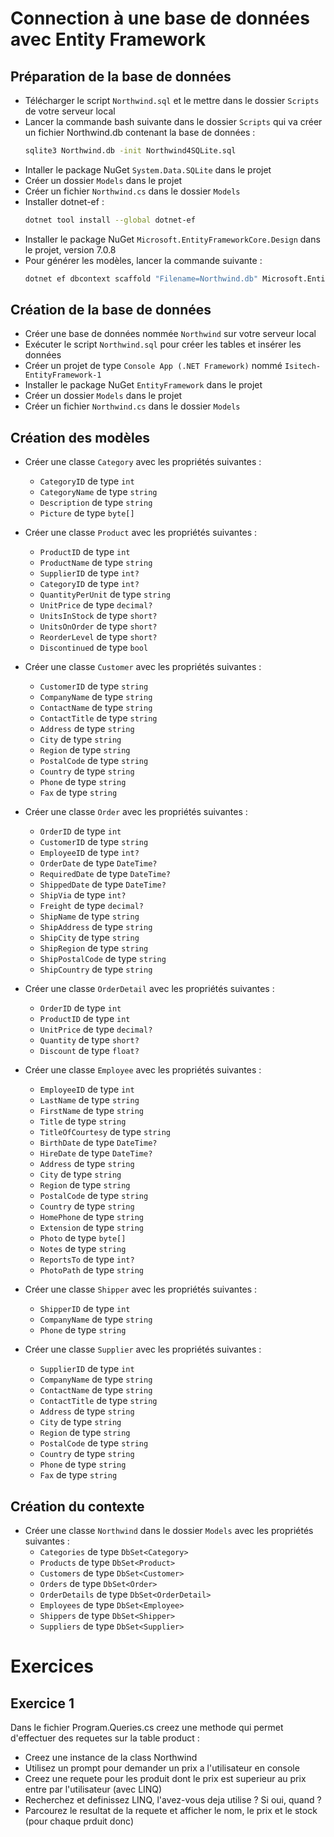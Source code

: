 # Connection à une base de données avec Entity Framework

## Préparation de la base de données
- Télécharger le script `Northwind.sql` et le mettre dans le dossier `Scripts` de votre serveur local
- Lancer la commande bash suivante dans le dossier `Scripts` qui va créer un fichier Northwind.db contenant la base de données :
    ```sh
    sqlite3 Northwind.db -init Northwind4SQLite.sql
    ```
- Intaller le package NuGet `System.Data.SQLite` dans le projet
- Créer un dossier `Models` dans le projet
- Créer un fichier `Northwind.cs` dans le dossier `Models`
- Installer dotnet-ef :
    ```sh
    dotnet tool install --global dotnet-ef
    ```
- Installer le package NuGet `Microsoft.EntityFrameworkCore.Design` dans le projet, version 7.0.8
- Pour générer les modèles, lancer la commande suivante :
    ```sh
    dotnet ef dbcontext scaffold "Filename=Northwind.db" Microsoft.EntityFrameworkCore.Sqlite --table Categories --table Products --table Customers --table Orders --table OrderDetails --table Employees --table Shippers --table Suppliers --output-dir AutoGeneratedModels --namespace EFCore.Autogenerated --data-annotations --context Northwind
    ```

## Création de la base de données
- Créer une base de données nommée `Northwind` sur votre serveur local
- Exécuter le script `Northwind.sql` pour créer les tables et insérer les données
- Créer un projet de type `Console App (.NET Framework)` nommé `Isitech-EntityFramework-1`
- Installer le package NuGet `EntityFramework` dans le projet
- Créer un dossier `Models` dans le projet
- Créer un fichier `Northwind.cs` dans le dossier `Models`

## Création des modèles
- Créer une classe `Category` avec les propriétés suivantes :
    - `CategoryID` de type `int`
    - `CategoryName` de type `string`
    - `Description` de type `string`
    - `Picture` de type `byte[]`

- Créer une classe `Product` avec les propriétés suivantes :
    - `ProductID` de type `int`
    - `ProductName` de type `string`
    - `SupplierID` de type `int?`
    - `CategoryID` de type `int?`
    - `QuantityPerUnit` de type `string`
    - `UnitPrice` de type `decimal?`
    - `UnitsInStock` de type `short?`
    - `UnitsOnOrder` de type `short?`
    - `ReorderLevel` de type `short?`
    - `Discontinued` de type `bool`

- Créer une classe `Customer` avec les propriétés suivantes :
    - `CustomerID` de type `string`
    - `CompanyName` de type `string`
    - `ContactName` de type `string`
    - `ContactTitle` de type `string`
    - `Address` de type `string`
    - `City` de type `string`
    - `Region` de type `string`
    - `PostalCode` de type `string`
    - `Country` de type `string`
    - `Phone` de type `string`
    - `Fax` de type `string`

- Créer une classe `Order` avec les propriétés suivantes :
    - `OrderID` de type `int`
    - `CustomerID` de type `string`
    - `EmployeeID` de type `int?`
    - `OrderDate` de type `DateTime?`
    - `RequiredDate` de type `DateTime?`
    - `ShippedDate` de type `DateTime?`
    - `ShipVia` de type `int?`
    - `Freight` de type `decimal?`
    - `ShipName` de type `string`
    - `ShipAddress` de type `string`
    - `ShipCity` de type `string`
    - `ShipRegion` de type `string`
    - `ShipPostalCode` de type `string`
    - `ShipCountry` de type `string`

- Créer une classe `OrderDetail` avec les propriétés suivantes :
    - `OrderID` de type `int`
    - `ProductID` de type `int`
    - `UnitPrice` de type `decimal?`
    - `Quantity` de type `short?`
    - `Discount` de type `float?`

- Créer une classe `Employee` avec les propriétés suivantes :
    - `EmployeeID` de type `int`
    - `LastName` de type `string`
    - `FirstName` de type `string`
    - `Title` de type `string`
    - `TitleOfCourtesy` de type `string`
    - `BirthDate` de type `DateTime?`
    - `HireDate` de type `DateTime?`
    - `Address` de type `string`
    - `City` de type `string`
    - `Region` de type `string`
    - `PostalCode` de type `string`
    - `Country` de type `string`
    - `HomePhone` de type `string`
    - `Extension` de type `string`
    - `Photo` de type `byte[]`
    - `Notes` de type `string`
    - `ReportsTo` de type `int?`
    - `PhotoPath` de type `string`

- Créer une classe `Shipper` avec les propriétés suivantes :
    - `ShipperID` de type `int`
    - `CompanyName` de type `string`
    - `Phone` de type `string`

- Créer une classe `Supplier` avec les propriétés suivantes :
    - `SupplierID` de type `int`
    - `CompanyName` de type `string`
    - `ContactName` de type `string`
    - `ContactTitle` de type `string`
    - `Address` de type `string`
    - `City` de type `string`
    - `Region` de type `string`
    - `PostalCode` de type `string`
    - `Country` de type `string`
    - `Phone` de type `string`
    - `Fax` de type `string`

## Création du contexte
- Créer une classe `Northwind` dans le dossier `Models` avec les propriétés suivantes :
    - `Categories` de type `DbSet<Category>`
    - `Products` de type `DbSet<Product>`
    - `Customers` de type `DbSet<Customer>`
    - `Orders` de type `DbSet<Order>`
    - `OrderDetails` de type `DbSet<OrderDetail>`
    - `Employees` de type `DbSet<Employee>`
    - `Shippers` de type `DbSet<Shipper>`
    - `Suppliers` de type `DbSet<Supplier>`

# Exercices

## Exercice 1
Dans le fichier Program.Queries.cs creez une methode qui permet d'effectuer des requetes sur la table product :
- Creez une instance de la class Northwind
- Utilisez un prompt pour demander un prix a l'utilisateur en console
- Creez une requete pour les produit dont le prix est superieur au prix entre par l'utilisateur (avec LINQ)
- Recherchez et definissez LINQ, l'avez-vous deja utilise ? Si oui, quand ?
- Parcourez le resultat de la requete et afficher le nom, le prix et le stock (pour chaque prduit donc)
